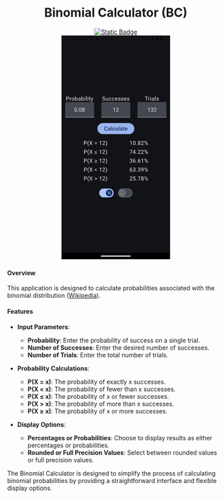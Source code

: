 <div align="center">
    
# Binomial Calculator (BC)
    
</div>

<div align="center">
    <a href="https%3A%2F%2Fgithub.com%2FFredzghf%2FBC%2Freleases%2Ftag%2FRelease" target="_blank">
        <img alt="Static Badge" src="https://img.shields.io/badge/version-1.0.0-blue?style=flat&label=version&link=https%3A%2F%2Fgithub.com%2FFredzghf%2FBC%2Freleases%2Ftag%2FRelease">
    </a>
</div>

<div align="center">
<img src="main.jpg" width="50%" alt="Screenshot">
</div>

#### Overview

This application is designed to calculate probabilities associated with the binomial distribution ([Wikipedia](https://en.wikipedia.org/wiki/Binomial_distribution)).

#### Features
- **Input Parameters**:
    - **Probability**: Enter the probability of success on a single trial.
    - **Number of Successes**: Enter the desired number of successes.
    - **Number of Trials**: Enter the total number of trials.

- **Probability Calculations**:
    - **P(X = x)**: The probability of exactly x successes.
    - **P(X < x)**: The probability of fewer than x successes.
    - **P(X ≤ x)**: The probability of x or fewer successes.
    - **P(X > x)**: The probability of more than x successes.
    - **P(X ≥ x)**: The probability of x or more successes.

- **Display Options**:
    - **Percentages or Probabilities**: Choose to display results as either percentages or probabilities.
    - **Rounded or Full Precision Values**: Select between rounded values or full precision values.

The Binomial Calculator is designed to simplify the process of calculating binomial probabilities by providing a straightforward interface and flexible display options.
